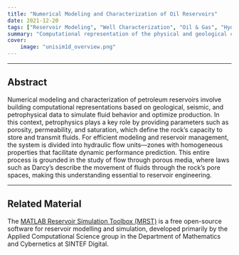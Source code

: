 ```yaml
---
title: "Numerical Modeling and Characterization of Oil Reservoirs"
date: 2021-12-20
tags: ["Reservoir Modeling", "Well Characterization", "Oil & Gas", "Hydraulic Flow Unit", "MRST", "Petrophysics", "Porous Medium"]
summary: "Computational representation of the physical and geological characteristics of the reservoir to predict hydrocarbon production and optimize its exploration."
cover:
    image: "unisim1d_overview.png"
---
```


---

## Abstract

Numerical modeling and characterization of petroleum reservoirs involve building computational representations based on geological, seismic, and petrophysical data to simulate fluid behavior and optimize production. In this context, petrophysics plays a key role by providing parameters such as porosity, permeability, and saturation, which define the rock’s capacity to store and transmit fluids. For efficient modeling and reservoir management, the system is divided into hydraulic flow units—zones with homogeneous properties that facilitate dynamic performance prediction. This entire process is grounded in the study of flow through porous media, where laws such as Darcy’s describe the movement of fluids through the rock’s pore spaces, making this understanding essential to reservoir engineering.

---

## Related Material

The [MATLAB Reservoir Simulation Toolbox (MRST)](https://www.sintef.no/projectweb/mrst/) is a free open-source software for reservoir modelling and simulation, developed primarily by the Applied Computational Science group in the Department of Mathematics and Cybernetics at SINTEF Digital. 



